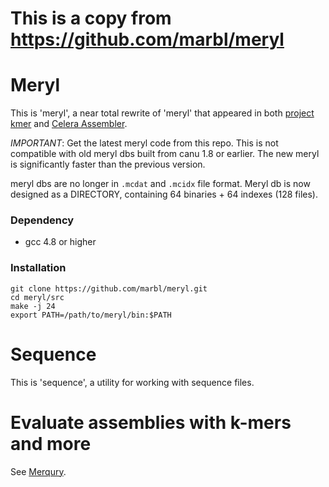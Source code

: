 # This is a copy from https://github.com/marbl/meryl

# Meryl

This is 'meryl', a near total rewrite of 'meryl' that appeared in both
[project kmer](http://kmer.sourceforge.net/) and
[Celera Assembler](http://wgs-assembler.sourceforge.net/).

*IMPORTANT*: Get the latest meryl code from this repo. This is not compatible with old meryl dbs built from canu 1.8 or earlier. The new meryl is significantly faster than the previous version.

meryl dbs are no longer in `.mcdat` and `.mcidx` file format. Meryl db is now designed as a DIRECTORY, containing 64 binaries + 64 indexes (128 files).

### Dependency
* gcc 4.8 or higher

### Installation
```
git clone https://github.com/marbl/meryl.git
cd meryl/src
make -j 24
export PATH=/path/to/meryl/bin:$PATH
```

# Sequence

This is 'sequence', a utility for working with sequence files.


# Evaluate assemblies with k-mers and more

See [Merqury](https://github.com/marbl/merqury).

